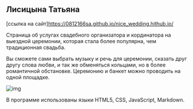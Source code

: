 ## Лисицына Татьяна
[ссылка на сайт]https://0812166sa.github.io/nice_wedding.hithub.io/
    
Страница об услугах свадебного организатора и кординатора на выездной церемонии, которая стала более популярна, чем традиционная свадьба.  
    
Вы сможете сами выбрать музыку и речь для церемонии, сказать друг другу слова любви, и так же обменяться кольцами, но в более романтичной обстановке. Церемонию и банкет можно проводить на одной площадке.
       
![img](nicewedding.png "wedding")

В программе использованы языки HTML5, CSS, JavaScript, Markdown.